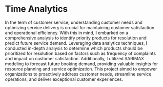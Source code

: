 # Time Analytics

In the term of customer service, understanding customer needs and optimizing service delivery is crucial for maintaining customer satisfaction and operational efficiency. With this in mind, I embarked on a comprehensive analysis to identify priority products for resolution and predict future service demand. Leveraging data analytics techniques, I conducted in-depth analysis to determine which products should be prioritized for resolution based on factors such as frequency of complaints and impact on customer satisfaction. Additionally, I utilized SARIMAX modeling to forecast future booking demand, providing valuable insights for resource planning and service optimization. This project aimed to empower organizations to proactively address customer needs, streamline service operations, and deliver exceptional customer experiences.
